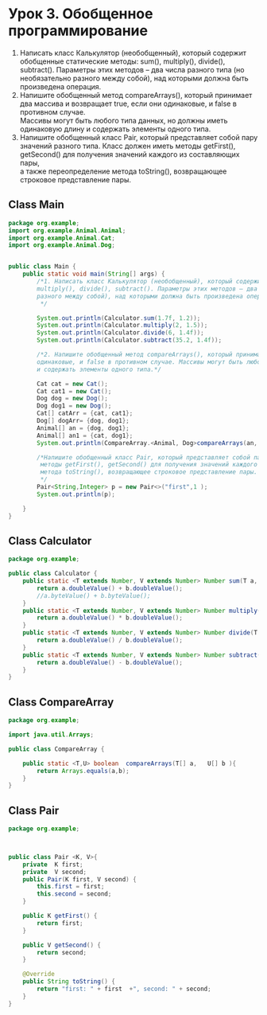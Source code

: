 # Урок 3. Обобщенное программирование
1. Написать класс Калькулятор (необобщенный), который содержит обобщенные статические методы: sum(), multiply(), divide(), subtract().
   Параметры этих методов – два числа разного типа (но необязательно разного между собой), над которыми должна быть произведена операция.  
3. Напишите обобщенный метод compareArrays(), который принимает два массива и возвращает true, если они одинаковые, и false в противном случае.  
   Массивы могут быть любого типа данных, но должны иметь одинаковую длину и содержать элементы одного типа.  
5. Напишите обобщенный класс Pair, который представляет собой пару значений разного типа. Класс должен иметь методы getFirst(), getSecond() для получения значений каждого из составляющих пары,  
   а также переопределение метода toString(), возвращающее строковое представление пары.

## Class Main
```java
package org.example;
import org.example.Animal.Animal;
import org.example.Animal.Cat;
import org.example.Animal.Dog;


public class Main {
    public static void main(String[] args) {
        /*1. Написать класс Калькулятор (необобщенный), который содержит обобщенные статические методы: sum(),
        multiply(), divide(), subtract(). Параметры этих методов – два числа разного типа (но необязательно
        разного между собой), над которыми должна быть произведена операция.
         */

        System.out.println(Calculator.sum(1.7f, 1.2));
        System.out.println(Calculator.multiply(2, 1.5));
        System.out.println(Calculator.divide(6, 1.4f));
        System.out.println(Calculator.subtract(35.2, 1.4f));

        /*2. Напишите обобщенный метод compareArrays(), который принимает два массива и возвращает true, если они
        одинаковые, и false в противном случае. Массивы могут быть любого типа данных, но должны иметь одинаковую длину
        и содержать элементы одного типа.*/

        Cat cat = new Cat();
        Cat cat1 = new Cat();
        Dog dog = new Dog();
        Dog dog1 = new Dog();
        Cat[] catArr = {cat, cat1};
        Dog[] dogArr= {dog, dog1};
        Animal[] an = {dog, dog1};
        Animal[] an1 = {cat, dog1};
        System.out.println(СompareArray.<Animal, Dog>compareArrays(an, dogArr));

        /*Напишите обобщенный класс Pair, который представляет собой пару значений разного типа. Класс должен иметь
         методы getFirst(), getSecond() для получения значений каждого из составляющих пары, а также переопределение
         метода toString(), возвращающее строковое представление пары.
         */
        Pair<String,Integer> p = new Pair<>("first",1 );
        System.out.println(p);

    }
}
```
## Class Calculator
```java
package org.example;

public class Calculator {
    public static <T extends Number, V extends Number> Number sum(T a, V b) {
        return a.doubleValue() + b.doubleValue();
        //a.byteValue() + b.byteValue();
    }
    public static <T extends Number, V extends Number> Number multiply(T a, V b) {
        return a.doubleValue() * b.doubleValue();
    }
    public static <T extends Number, V extends Number> Number divide(T a, V b) {
        return a.doubleValue() / b.doubleValue();
    }
    public static <T extends Number, V extends Number> Number subtract(T a, V b) {
        return a.doubleValue() - b.doubleValue();
    }
}
```

## Class СompareArray
```java
package org.example;

import java.util.Arrays;

public class СompareArray {

    public static <T,U> boolean  compareArrays(T[] a,   U[] b ){
        return Arrays.equals(a,b);
    }
}
```

## Class Pair
```java
package org.example;



public class Pair <K, V>{
    private  K first;
    private  V second;
    public Pair(K first, V second) {
        this.first = first;
        this.second = second;
    }

    public K getFirst() {
        return first;
    }

    public V getSecond() {
        return second;
    }

    @Override
    public String toString() {
        return "first: " + first  +", second: " + second;
    }
}

```
